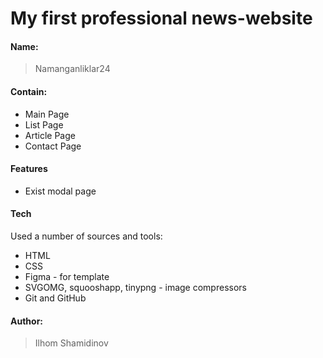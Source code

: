 # My first professional news-website

#### Name:
> Namanganliklar24
   
#### Contain: 

* Main Page
* List Page
* Article Page
* Contact Page

#### Features

* Exist modal page

#### Tech

Used a number of sources and tools:

* HTML
* CSS
* Figma - for template
* SVGOMG, squooshapp, tinypng - image compressors
* Git and GitHub

#### Author: 
>Ilhom Shamidinov


